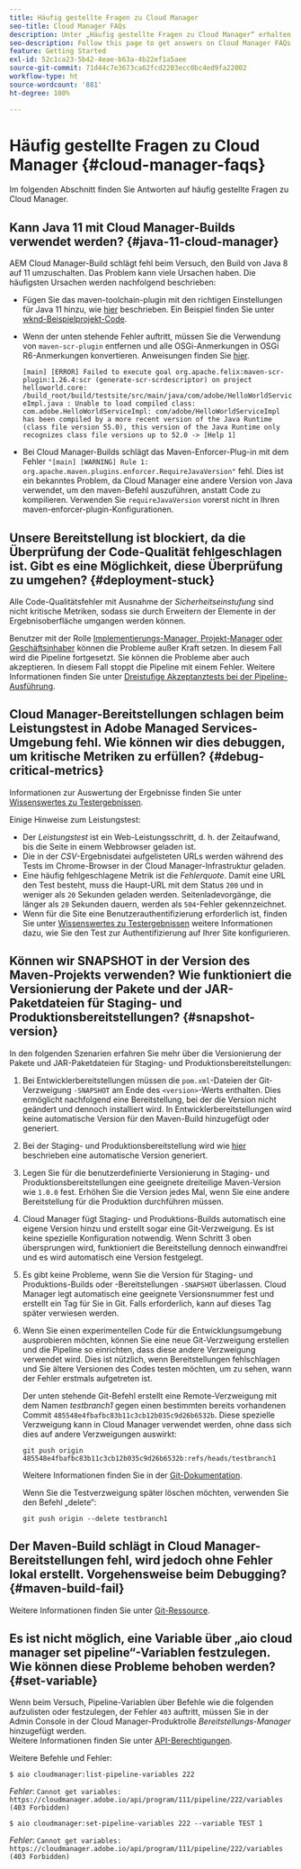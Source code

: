 ```yaml
---
title: Häufig gestellte Fragen zu Cloud Manager
seo-title: Cloud Manager FAQs
description: Unter „Häufig gestellte Fragen zu Cloud Manager“ erhalten Sie Tipps zur Fehlerbehebung
seo-description: Follow this page to get answers on Cloud Manager FAQs
feature: Getting Started
exl-id: 52c1ca23-5b42-4eae-b63a-4b22ef1a5aee
source-git-commit: 71d44c7e3673ca62fcd2203ecc0bc4ed9fa22002
workflow-type: ht
source-wordcount: '881'
ht-degree: 100%

---
```


# Häufig gestellte Fragen zu Cloud Manager {#cloud-manager-faqs}

Im folgenden Abschnitt finden Sie Antworten auf häufig gestellte Fragen zu Cloud Manager.

## Kann Java 11 mit Cloud Manager-Builds verwendet werden? {#java-11-cloud-manager}

AEM Cloud Manager-Build schlägt fehl beim Versuch, den Build von Java 8 auf 11 umzuschalten. Das Problem kann viele Ursachen haben. Die häufigsten Ursachen werden nachfolgend beschrieben:

* Fügen Sie das maven-toolchain-plugin mit den richtigen Einstellungen für Java 11 hinzu, wie [hier](https://experienceleague.adobe.com/docs/experience-manager-cloud-manager/using/getting-started/create-application-project/using-the-wizard.html?lang=de#getting-started) beschrieben.  Ein Beispiel finden Sie unter [wknd-Beispielprojekt-Code](https://github.com/adobe/aem-guides-wknd/commit/6cb5238cb6b932735dcf91b21b0d835ae3a7fe75).

* Wenn der unten stehende Fehler auftritt, müssen Sie die Verwendung von `maven-scr-plugin` entfernen und alle OSGi-Anmerkungen in OSGi R6-Anmerkungen konvertieren. Anweisungen finden Sie [hier](https://cqdump.wordpress.com/2019/01/03/from-scr-annotations-to-osgi-annotations/).

   `[main] [ERROR] Failed to execute goal org.apache.felix:maven-scr-plugin:1.26.4:scr (generate-scr-scrdescriptor) on project helloworld.core: /build_root/build/testsite/src/main/java/com/adobe/HelloWorldServiceImpl.java : Unable to load compiled class: com.adobe.HelloWorldServiceImpl: com/adobe/HelloWorldServiceImpl has been compiled by a more recent version of the Java Runtime (class file version 55.0), this version of the Java Runtime only recognizes class file versions up to 52.0 -> [Help 1]`

* Bei Cloud Manager-Builds schlägt das Maven-Enforcer-Plug-in mit dem Fehler `"[main] [WARNING] Rule 1: org.apache.maven.plugins.enforcer.RequireJavaVersion"` fehl. Dies ist ein bekanntes Problem, da Cloud Manager eine andere Version von Java verwendet, um den maven-Befehl auszuführen, anstatt Code zu kompilieren. Verwenden Sie `requireJavaVersion` vorerst nicht in Ihren maven-enforcer-plugin-Konfigurationen.

## Unsere Bereitstellung ist blockiert, da die Überprüfung der Code-Qualität fehlgeschlagen ist. Gibt es eine Möglichkeit, diese Überprüfung zu umgehen? {#deployment-stuck}

Alle Code-Qualitätsfehler mit Ausnahme der *Sicherheitseinstufung* sind nicht kritische Metriken, sodass sie durch Erweitern der Elemente in der Ergebnisoberfläche umgangen werden können.

Benutzer mit der Rolle [Implementierungs-Manager, Projekt-Manager oder Geschäftsinhaber](https://experienceleague.adobe.com/docs/experience-manager-cloud-manager/using/requirements/setting-up-users-and-roles.html?lang=de#requirements) können die Probleme außer Kraft setzen. In diesem Fall wird die Pipeline fortgesetzt. Sie können die Probleme aber auch akzeptieren. In diesem Fall stoppt die Pipeline mit einem Fehler.  Weitere Informationen finden Sie unter [Dreistufige Akzeptanztests bei der Pipeline-Ausführung](https://experienceleague.adobe.com/docs/experience-manager-cloud-manager/using/how-to-use/understand-your-test-results.html?lang=de#how-to-use).

## Cloud Manager-Bereitstellungen schlagen beim Leistungstest in Adobe Managed Services-Umgebung fehl. Wie können wir dies debuggen, um kritische Metriken zu erfüllen? {#debug-critical-metrics}

Informationen zur Auswertung der Ergebnisse finden Sie unter [Wissenswertes zu Testergebnissen](https://experienceleague.adobe.com/docs/experience-manager-cloud-manager/using/how-to-use/understand-your-test-results.html?lang=de#how-to-use).

Einige Hinweise zum Leistungstest:

* Der *Leistungstest* ist ein Web-Leistungsschritt, d. h. der Zeitaufwand, bis die Seite in einem Webbrowser geladen ist.
* Die in der *CSV*-Ergebnisdatei aufgelisteten URLs werden während des Tests im Chrome-Browser in der Cloud Manager-Infrastruktur geladen.
* Eine häufig fehlgeschlagene Metrik ist die *Fehlerquote*. Damit eine URL den Test besteht, muss die Haupt-URL mit dem Status `200` und in weniger als `20` Sekunden geladen werden. Seitenladevorgänge, die länger als `20` Sekunden dauern, werden als `504`-Fehler gekennzeichnet.
* Wenn für die Site eine Benutzerauthentifizierung erforderlich ist, finden Sie unter [Wissenswertes zu Testergebnissen](understand-your-test-results.md#authenticated-performance-testing) weitere Informationen dazu, wie Sie den Test zur Authentifizierung auf Ihrer Site konfigurieren.

## Können wir SNAPSHOT in der Version des Maven-Projekts verwenden? Wie funktioniert die Versionierung der Pakete und der JAR-Paketdateien für Staging- und Produktionsbereitstellungen? {#snapshot-version}

In den folgenden Szenarien erfahren Sie mehr über die Versionierung der Pakete und JAR-Paketdateien für Staging- und Produktionsbereitstellungen:

1. Bei Entwicklerbereitstellungen müssen die `pom.xml`-Dateien der Git-Verzweigung `-SNAPSHOT` am Ende des `<version>`-Werts enthalten. Dies ermöglicht nachfolgend eine Bereitstellung, bei der die Version nicht geändert und dennoch installiert wird. In Entwicklerbereitstellungen wird keine automatische Version für den Maven-Build hinzugefügt oder generiert.

1. Bei der Staging- und Produktionsbereitstellung wird wie [hier](https://experienceleague.adobe.com/docs/experience-manager-cloud-manager/using/managing-code/activating-maven-project.html?lang=den#managing-code) beschrieben eine automatische Version generiert.

1. Legen Sie für die benutzerdefinierte Versionierung in Staging- und Produktionsbereitstellungen eine geeignete dreiteilige Maven-Version wie `1.0.0` fest. Erhöhen Sie die Version jedes Mal, wenn Sie eine andere Bereitstellung für die Produktion durchführen müssen.

1. Cloud Manager fügt Staging- und Produktions-Builds automatisch eine eigene Version hinzu und erstellt sogar eine Git-Verzweigung. Es ist keine spezielle Konfiguration notwendig. Wenn Schritt 3 oben übersprungen wird, funktioniert die Bereitstellung dennoch einwandfrei und es wird automatisch eine Version festgelegt.

1. Es gibt keine Probleme, wenn Sie die Version für Staging- und Produktions-Builds oder -Bereitstellungen `-SNAPSHOT` überlassen. Cloud Manager legt automatisch eine geeignete Versionsnummer fest und erstellt ein Tag für Sie in Git. Falls erforderlich, kann auf dieses Tag später verwiesen werden.

1. Wenn Sie einen experimentellen Code für die Entwicklungsumgebung ausprobieren möchten, können Sie eine neue Git-Verzweigung erstellen und die Pipeline so einrichten, dass diese andere Verzweigung verwendet wird. Dies ist nützlich, wenn Bereitstellungen fehlschlagen und Sie ältere Versionen des Codes testen möchten, um zu sehen, wann der Fehler erstmals aufgetreten ist.

   Der unten stehende Git-Befehl erstellt eine Remote-Verzweigung mit dem Namen *testbranch1* gegen einen bestimmten bereits vorhandenen Commit `485548e4fbafbc83b11c3cb12b035c9d26b6532b`.  Diese spezielle Verzweigung kann in Cloud Manager verwendet werden, ohne dass sich dies auf andere Verzweigungen auswirkt:

   `git push origin 485548e4fbafbc83b11c3cb12b035c9d26b6532b:refs/heads/testbranch1`

   Weitere Informationen finden Sie in der [Git-Dokumentation](https://git-scm.com/book/en/v2/Git-Internals-Git-References).

   Wenn Sie die Testverzweigung später löschen möchten, verwenden Sie den Befehl „delete“:

   `git push origin --delete testbranch1`

## Der Maven-Build schlägt in Cloud Manager-Bereitstellungen fehl, wird jedoch ohne Fehler lokal erstellt. Vorgehensweise beim Debugging? {#maven-build-fail}

Weitere Informationen finden Sie unter [Git-Ressource](https://github.com/cqsupport/cloud-manager/blob/main/cm-build-step-fails.md).

## Es ist nicht möglich, eine Variable über „aio cloud manager set pipeline“-Variablen festzulegen. Wie können diese Probleme behoben werden? {#set-variable}

Wenn beim Versuch, Pipeline-Variablen über Befehle wie die folgenden aufzulisten oder festzulegen, der Fehler `403` auftritt, müssen Sie in der Admin Console in der Cloud Manager-Produktrolle *Bereitstellungs-Manager* hinzugefügt werden.\
Weitere Informationen finden Sie unter [API-Berechtigungen](https://www.adobe.io/apis/experiencecloud/cloud-manager/docs.html#!AdobeDocs/cloudmanager-api-docs/master/permissions.md).

Weitere Befehle und Fehler:

`$ aio cloudmanager:list-pipeline-variables 222`

*Fehler*: `Cannot get variables: https://cloudmanager.adobe.io/api/program/111/pipeline/222/variables (403 Forbidden)`

`$ aio cloudmanager:set-pipeline-variables 222 --variable TEST 1`

*Fehler*: `Cannot get variables: https://cloudmanager.adobe.io/api/program/111/pipeline/222/variables (403 Forbidden)`
